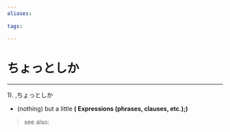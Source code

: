 ```yaml
---
aliases:
    
tags:
    
---
```


# ちょっとしか
---
1).
,ちょっとしか

- (nothing) but a little
**( Expressions (phrases, clauses, etc.);)**
> see also: 
            